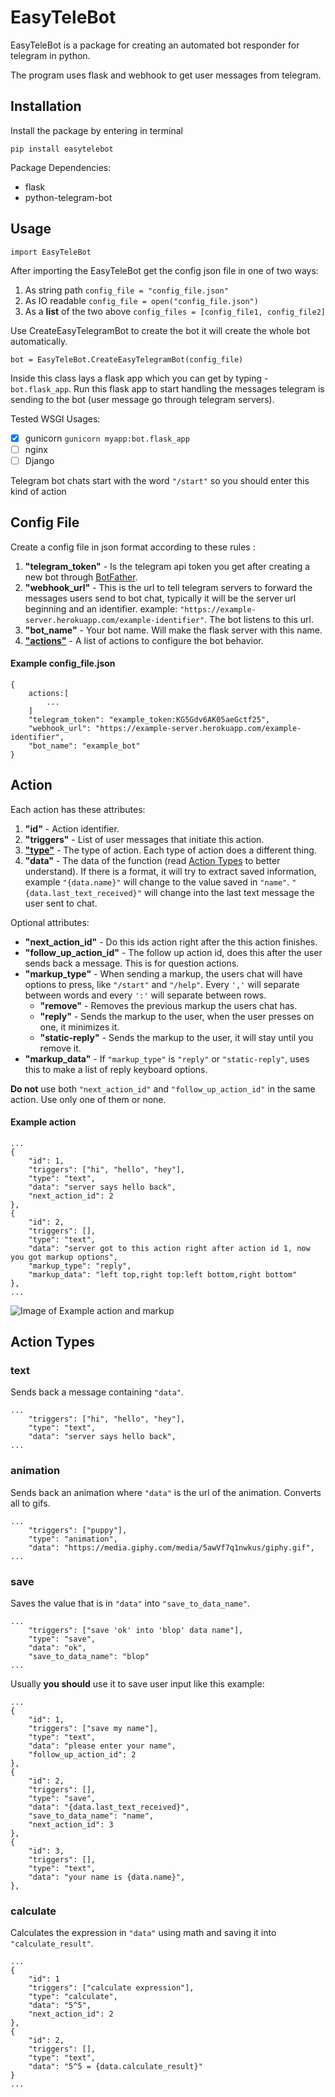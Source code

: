# EasyTeleBot
EasyTeleBot is a package for creating an automated bot responder for telegram in python.

The program uses flask and webhook to get user messages from telegram.

## Installation
Install the package by entering in terminal
 
`pip install easytelebot`

Package Dependencies:
- flask
- python-telegram-bot

## Usage 
`import EasyTeleBot`

After importing the EasyTeleBot get the config json file in one of two ways:

1. As string path `config_file = "config_file.json"`
1. As IO readable `config_file = open("config_file.json")`
1. As a **list** of the two above `config_files = [config_file1, config_file2]`

Use CreateEasyTelegramBot to create the bot it will create the whole bot automatically.

`bot = EasyTeleBot.CreateEasyTelegramBot(config_file)`

Inside this class lays a flask app which you can get by typing - `bot.flask_app`.
Run this flask app to start handling the messages telegram is sending to the bot (user message go through telegram servers).

Tested WSGI Usages:
- [x] gunicorn `gunicorn myapp:bot.flask_app`
- [ ] nginx
- [ ] Django

Telegram bot chats start with the word `"/start"` so you should enter this kind of action 


## Config File
Create a config file in json format according to these rules :
1. **"telegram_token"** - Is the telegram api token you get after creating a new bot through [BotFather](https://telegram.me/BotFather).
1. **"webhook_url"** - This is the url to tell telegram servers to forward the messages users send to bot chat,
 typically it will be the server url beginning and an identifier.
 example: `"https://example-server.herokuapp.com/example-identifier"`.
 The bot listens to this url. 
1. **"bot_name"** - Your bot name. Will make the flask server with this name.
1. [**"actions"**](https://github.com/idozahavy/EasyTeleBot#action) - A list of actions to configure the bot behavior.

#### Example config_file.json
```
{
    actions:[
        ...
    ]  
    "telegram_token": "example_token:KG5Gdv6AK05aeGctf25",
    "webhook_url": "https://example-server.herokuapp.com/example-identifier",
    "bot_name": "example_bot"
}
```

## Action
Each action has these attributes:
1. **"id"** - Action identifier.
1. **"triggers"** - List of user messages that initiate this action.
1. [**"type"**](https://github.com/idozahavy/EasyTeleBot#action-types) - The type of action. Each type of action does a different thing.
1. **"data"** - The data of the function (read [Action Types](https://github.com/idozahavy/EasyTeleBot#action-types) to better understand). 
If there is a format, it will try to extract saved information, example `"{data.name}"` will change to the value saved in `"name"`.
`"{data.last_text_received}"` will change into the last text message the user sent to chat.

Optional attributes:
- **"next_action_id"** - Do this ids action right after the this action finishes.
- **"follow_up_action_id"** - The follow up action id, does this after the user sends back a message. This is for question actions.
- **"markup_type"** - When sending a markup, the users chat will have options to press, like `"/start"` and `"/help"`.
Every `','` will separate between words and every `':'` will separate between rows.
    - **"remove"** - Removes the previous markup the users chat has.
    - **"reply"** - Sends the markup to the user, when the user presses on one, it minimizes it.
    - **"static-reply"** - Sends the markup to the user, it will stay until you remove it.
- **"markup_data"** - If `"markup_type"` is `"reply"` or `"static-reply"`, uses this to make a list of reply keyboard options.

**Do not** use both `"next_action_id"` and `"follow_up_action_id"` in the same action. Use only one of them or none.

#### Example action
```
...
{
    "id": 1,
    "triggers": ["hi", "hello", "hey"],
    "type": "text",
    "data": "server says hello back",
    "next_action_id": 2
},
{
    "id": 2,
    "triggers": [],
    "type": "text",
    "data": "server got to this action right after action id 1, now you got markup options",
    "markup_type": "reply",
    "markup_data": "left top,right top:left bottom,right bottom"
},
...
```
![Image of Example action and markup](https://github.com/idozahavy/EasyTeleBot/blob/master/.images/markup_example.jpg)

## Action Types
### text
Sends back a message containing `"data"`.
```
...
    "triggers": ["hi", "hello", "hey"],
    "type": "text",
    "data": "server says hello back",
...
```

### animation
Sends back an animation where `"data"` is the url of the animation. 
Converts all to gifs.
```
...
    "triggers": ["puppy"],
    "type": "animation",
    "data": "https://media.giphy.com/media/5awVf7q1nwkus/giphy.gif",
...
```

### save
Saves the value that is in `"data"` into `"save_to_data_name"`.
```
...
    "triggers": ["save 'ok' into 'blop' data name"],
    "type": "save",
    "data": "ok",
    "save_to_data_name": "blop"
...
```
Usually **you should** use it to save user input like this example:
```
...
{
    "id": 1,
    "triggers": ["save my name"],
    "type": "text",
    "data": "please enter your name",
    "follow_up_action_id": 2
},
{
    "id": 2,
    "triggers": [],
    "type": "save",
    "data": "{data.last_text_received}",
    "save_to_data_name": "name",
    "next_action_id": 3
},
{
    "id": 3,
    "triggers": [],
    "type": "text",
    "data": "your name is {data.name}",
},
```

### calculate
Calculates the expression in `"data"` using math and saving it into `"calculate_result"`.
```
...
{
    "id": 1
    "triggers": ["calculate expression"],
    "type": "calculate",
    "data": "5^5",
    "next_action_id": 2
},
{
    "id": 2,
    "triggers": [],
    "type": "text",
    "data": "5^5 = {data.calculate_result}"
}
...
```
